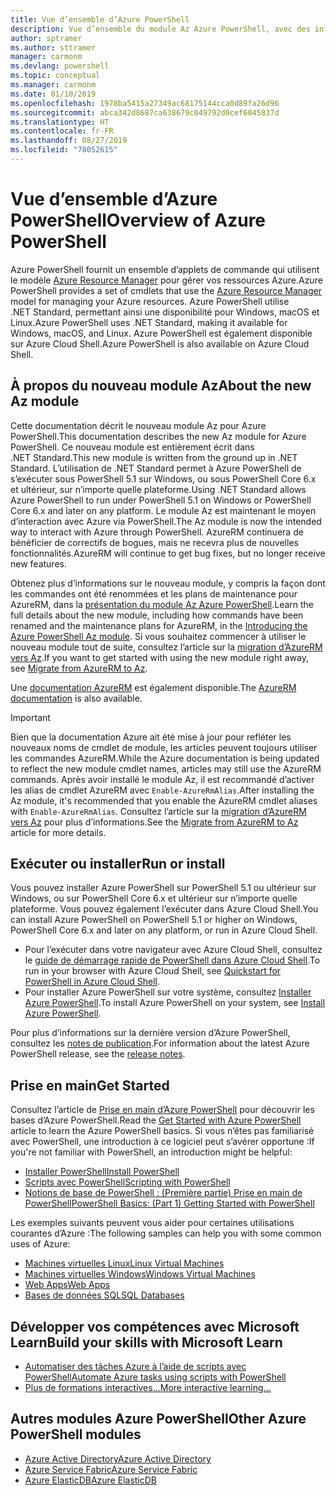 ```yaml
---
title: Vue d’ensemble d’Azure PowerShell
description: Vue d’ensemble du module Az Azure PowerShell, avec des informations sur l’installation et la prise en main.
author: sptramer
ms.author: sttramer
manager: carmonm
ms.devlang: powershell
ms.topic: conceptual
ms.manager: carmonm
ms.date: 01/10/2019
ms.openlocfilehash: 1978ba5415a27349ac68175144cca0d89fa26d96
ms.sourcegitcommit: abca342d8687ca638679c049792d0cef6045837d
ms.translationtype: HT
ms.contentlocale: fr-FR
ms.lasthandoff: 08/27/2019
ms.locfileid: "70052615"
---
```

# <a name="overview-of-azure-powershell"></a><span data-ttu-id="9d308-103">Vue d’ensemble d’Azure PowerShell</span><span class="sxs-lookup"><span data-stu-id="9d308-103">Overview of Azure PowerShell</span></span>

<span data-ttu-id="9d308-104">Azure PowerShell fournit un ensemble d’applets de commande qui utilisent le modèle [Azure Resource Manager](/azure/azure-resource-manager/resource-group-overview) pour gérer vos ressources Azure.</span><span class="sxs-lookup"><span data-stu-id="9d308-104">Azure PowerShell provides a set of cmdlets that use the [Azure Resource Manager](/azure/azure-resource-manager/resource-group-overview) model for managing your Azure resources.</span></span> <span data-ttu-id="9d308-105">Azure PowerShell utilise .NET Standard, permettant ainsi une disponibilité pour Windows, macOS et Linux.</span><span class="sxs-lookup"><span data-stu-id="9d308-105">Azure PowerShell uses .NET Standard, making it available for Windows, macOS, and Linux.</span></span>
<span data-ttu-id="9d308-106">Azure PowerShell est également disponible sur Azure Cloud Shell.</span><span class="sxs-lookup"><span data-stu-id="9d308-106">Azure PowerShell is also available on Azure Cloud Shell.</span></span>

## <a name="about-the-new-az-module"></a><span data-ttu-id="9d308-107">À propos du nouveau module Az</span><span class="sxs-lookup"><span data-stu-id="9d308-107">About the new Az module</span></span>

<span data-ttu-id="9d308-108">Cette documentation décrit le nouveau module Az pour Azure PowerShell.</span><span class="sxs-lookup"><span data-stu-id="9d308-108">This documentation describes the new Az module for Azure PowerShell.</span></span> <span data-ttu-id="9d308-109">Ce nouveau module est entièrement écrit dans .NET Standard.</span><span class="sxs-lookup"><span data-stu-id="9d308-109">This new module is written from the ground up in .NET Standard.</span></span> <span data-ttu-id="9d308-110">L’utilisation de .NET Standard permet à Azure PowerShell de s’exécuter sous PowerShell 5.1 sur Windows, ou sous PowerShell Core 6.x et ultérieur, sur n’importe quelle plateforme.</span><span class="sxs-lookup"><span data-stu-id="9d308-110">Using .NET Standard allows Azure PowerShell to run under PowerShell 5.1 on Windows or PowerShell Core 6.x and later on any platform.</span></span> <span data-ttu-id="9d308-111">Le module Az est maintenant le moyen d’interaction avec Azure via PowerShell.</span><span class="sxs-lookup"><span data-stu-id="9d308-111">The Az module is now the intended way to interact with Azure through PowerShell.</span></span>
<span data-ttu-id="9d308-112">AzureRM continuera de bénéficier de correctifs de bogues, mais ne recevra plus de nouvelles fonctionnalités.</span><span class="sxs-lookup"><span data-stu-id="9d308-112">AzureRM will continue to get bug fixes, but no longer receive new features.</span></span>

<span data-ttu-id="9d308-113">Obtenez plus d’informations sur le nouveau module, y compris la façon dont les commandes ont été renommées et les plans de maintenance pour AzureRM, dans la [présentation du module Az Azure PowerShell](new-azureps-module-az.md).</span><span class="sxs-lookup"><span data-stu-id="9d308-113">Learn the full details about the new module, including how commands have been renamed and the maintenance plans for AzureRM, in the [Introducing the Azure PowerShell Az module](new-azureps-module-az.md).</span></span> <span data-ttu-id="9d308-114">Si vous souhaitez commencer à utiliser le nouveau module tout de suite, consultez l’article sur la [migration d’AzureRM vers Az](migrate-from-azurerm-to-az.md).</span><span class="sxs-lookup"><span data-stu-id="9d308-114">If you want to get started with using the new module right away, see [Migrate from AzureRM to Az](migrate-from-azurerm-to-az.md).</span></span>

<span data-ttu-id="9d308-115">Une [documentation AzureRM](/powershell/azure/azurerm) est également disponible.</span><span class="sxs-lookup"><span data-stu-id="9d308-115">The [AzureRM documentation](/powershell/azure/azurerm) is also available.</span></span>

> [!IMPORTANT]
>
> <span data-ttu-id="9d308-116">Bien que la documentation Azure ait été mise à jour pour refléter les nouveaux noms de cmdlet de module, les articles peuvent toujours utiliser les commandes AzureRM.</span><span class="sxs-lookup"><span data-stu-id="9d308-116">While the Azure documentation is being updated to reflect the new module cmdlet names, articles may still use the AzureRM commands.</span></span> <span data-ttu-id="9d308-117">Après avoir installé le module Az, il est recommandé d’activer les alias de cmdlet AzureRM avec `Enable-AzureRmAlias`.</span><span class="sxs-lookup"><span data-stu-id="9d308-117">After installing the Az module, it's recommended that you enable the AzureRM cmdlet aliases with `Enable-AzureRmAlias`.</span></span> <span data-ttu-id="9d308-118">Consultez l’article sur la [migration d’AzureRM vers Az](migrate-from-azurerm-to-az.md) pour plus d’informations.</span><span class="sxs-lookup"><span data-stu-id="9d308-118">See the [Migrate from AzureRM to Az](migrate-from-azurerm-to-az.md) article for more details.</span></span>

## <a name="run-or-install"></a><span data-ttu-id="9d308-119">Exécuter ou installer</span><span class="sxs-lookup"><span data-stu-id="9d308-119">Run or install</span></span>

<span data-ttu-id="9d308-120">Vous pouvez installer Azure PowerShell sur PowerShell 5.1 ou ultérieur sur Windows, ou sur PowerShell Core 6.x et ultérieur sur n’importe quelle plateforme. Vous pouvez également l’exécuter dans Azure Cloud Shell.</span><span class="sxs-lookup"><span data-stu-id="9d308-120">You can install Azure PowerShell on PowerShell 5.1 or higher on Windows, PowerShell Core 6.x and later on any platform, or run in Azure Cloud Shell.</span></span>

* <span data-ttu-id="9d308-121">Pour l’exécuter dans votre navigateur avec Azure Cloud Shell, consultez le [guide de démarrage rapide de PowerShell dans Azure Cloud Shell](/azure/cloud-shell/quickstart-powershell).</span><span class="sxs-lookup"><span data-stu-id="9d308-121">To run in your browser with Azure Cloud Shell, see [Quickstart for PowerShell in Azure Cloud Shell](/azure/cloud-shell/quickstart-powershell).</span></span>
* <span data-ttu-id="9d308-122">Pour installer Azure PowerShell sur votre système, consultez [Installer Azure PowerShell](install-az-ps.md).</span><span class="sxs-lookup"><span data-stu-id="9d308-122">To install Azure PowerShell on your system, see [Install Azure PowerShell](install-az-ps.md).</span></span>

<span data-ttu-id="9d308-123">Pour plus d’informations sur la dernière version d’Azure PowerShell, consultez les [notes de publication](release-notes-azureps.md).</span><span class="sxs-lookup"><span data-stu-id="9d308-123">For information about the latest Azure PowerShell release, see the [release notes](release-notes-azureps.md).</span></span>

## <a name="get-started"></a><span data-ttu-id="9d308-124">Prise en main</span><span class="sxs-lookup"><span data-stu-id="9d308-124">Get Started</span></span>

<span data-ttu-id="9d308-125">Consultez l’article de [Prise en main d’Azure PowerShell](get-started-azureps.md) pour découvrir les bases d’Azure PowerShell.</span><span class="sxs-lookup"><span data-stu-id="9d308-125">Read the [Get Started with Azure PowerShell](get-started-azureps.md) article to learn the Azure PowerShell basics.</span></span> <span data-ttu-id="9d308-126">Si vous n’êtes pas familiarisé avec PowerShell, une introduction à ce logiciel peut s’avérer opportune :</span><span class="sxs-lookup"><span data-stu-id="9d308-126">If you're not familiar with PowerShell, an introduction might be helpful:</span></span>

* [<span data-ttu-id="9d308-127">Installer PowerShell</span><span class="sxs-lookup"><span data-stu-id="9d308-127">Install PowerShell</span></span>](/powershell/scripting/install/installing-powershell)
* [<span data-ttu-id="9d308-128">Scripts avec PowerShell</span><span class="sxs-lookup"><span data-stu-id="9d308-128">Scripting with PowerShell</span></span>](/powershell/scripting/powershell-scripting)
* [<span data-ttu-id="9d308-129">Notions de base de PowerShell : (Première partie) Prise en main de PowerShell</span><span class="sxs-lookup"><span data-stu-id="9d308-129">PowerShell Basics: (Part 1) Getting Started with PowerShell</span></span>](https://channel9.msdn.com/Blogs/Taste-of-Premier/PowerShellBasicsPart1)

<span data-ttu-id="9d308-130">Les exemples suivants peuvent vous aider pour certaines utilisations courantes d’Azure :</span><span class="sxs-lookup"><span data-stu-id="9d308-130">The following samples can help you with some common uses of Azure:</span></span>

* [<span data-ttu-id="9d308-131">Machines virtuelles Linux</span><span class="sxs-lookup"><span data-stu-id="9d308-131">Linux Virtual Machines</span></span>](/azure/virtual-machines/virtual-machines-linux-powershell-samples?toc=/powershell/azure/toc.json)
* [<span data-ttu-id="9d308-132">Machines virtuelles Windows</span><span class="sxs-lookup"><span data-stu-id="9d308-132">Windows Virtual Machines</span></span>](/azure/virtual-machines/virtual-machines-windows-powershell-samples?toc=/powershell/azure/toc.json)
* [<span data-ttu-id="9d308-133">Web Apps</span><span class="sxs-lookup"><span data-stu-id="9d308-133">Web Apps</span></span>](/azure/app-service-web/app-service-powershell-samples?toc=/powershell/azure/toc.json)
* [<span data-ttu-id="9d308-134">Bases de données SQL</span><span class="sxs-lookup"><span data-stu-id="9d308-134">SQL Databases</span></span>](/azure/sql-database/sql-database-powershell-samples?toc=/powershell/azure/toc.json)

## <a name="build-your-skills-with-microsoft-learn"></a><span data-ttu-id="9d308-135">Développer vos compétences avec Microsoft Learn</span><span class="sxs-lookup"><span data-stu-id="9d308-135">Build your skills with Microsoft Learn</span></span>

- [<span data-ttu-id="9d308-136">Automatiser des tâches Azure à l’aide de scripts avec PowerShell</span><span class="sxs-lookup"><span data-stu-id="9d308-136">Automate Azure tasks using scripts with PowerShell</span></span>](/learn/modules/automate-azure-tasks-with-powershell/)
- [<span data-ttu-id="9d308-137">Plus de formations interactives...</span><span class="sxs-lookup"><span data-stu-id="9d308-137">More interactive learning...</span></span>](/learn/browse/?term=powershell)

## <a name="other-azure-powershell-modules"></a><span data-ttu-id="9d308-138">Autres modules Azure PowerShell</span><span class="sxs-lookup"><span data-stu-id="9d308-138">Other Azure PowerShell modules</span></span>

* [<span data-ttu-id="9d308-139">Azure Active Directory</span><span class="sxs-lookup"><span data-stu-id="9d308-139">Azure Active Directory</span></span>](/powershell/azure/active-directory/)
* [<span data-ttu-id="9d308-140">Azure Service Fabric</span><span class="sxs-lookup"><span data-stu-id="9d308-140">Azure Service Fabric</span></span>](/powershell/azure/service-fabric/)
* [<span data-ttu-id="9d308-141">Azure ElasticDB</span><span class="sxs-lookup"><span data-stu-id="9d308-141">Azure ElasticDB</span></span>](/powershell/azure/elasticdbjobs/)
